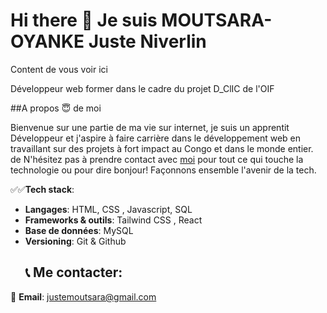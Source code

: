 # Hi there 👋 Je suis **MOUTSARA-OYANKE Juste Niverlin**

 Content de vous voir ici

 Développeur web former dans le cadre du projet D_ClIC de l'OIF

 ##A propos 😇 de moi

 Bienvenue sur une partie de ma vie sur internet, je suis un apprentit Développeur et j'aspire à faire carrière dans le développement web en travaillant sur des projets à fort impact au Congo et dans le monde entier.
 de
 N'hésitez pas à prendre contact avec [moi](#) pour tout ce qui touche la technologie ou pour dire bonjour! Façonnons ensemble l'avenir de la tech.

 ✅✅**Tech stack**:
 - **Langages**: HTML, CSS , Javascript, SQL
 - **Frameworks & outils**: Tailwind CSS , React
 - **Base de données**: MySQL
 - **Versioning**: Git & Github
   ## 📞 Me contacter:
  📧 **Email**: justemoutsara@gmail.com
   
 
